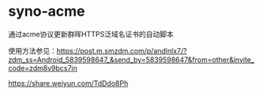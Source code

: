 # syno-acme
通过acme协议更新群晖HTTPS泛域名证书的自动脚本

使用方法参见：https://post.m.smzdm.com/p/andlnlx7/?zdm_ss=Android_5839598647_&send_by=5839598647&from=other&invite_code=zdm8v9bcs7in

https://share.weiyun.com/TdDdo8Ph
